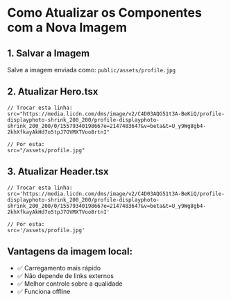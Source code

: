 # Como Atualizar os Componentes com a Nova Imagem

## 1. Salvar a Imagem
Salve a imagem enviada como: `public/assets/profile.jpg`

## 2. Atualizar Hero.tsx
```tsx
// Trocar esta linha:
src="https://media.licdn.com/dms/image/v2/C4D03AQG51t3A-BeKiQ/profile-displayphoto-shrink_200_200/profile-displayphoto-shrink_200_200/0/1557934019866?e=2147483647&v=beta&t=U_y9Wg8gb4-2khXfkayAkHd7o5tpJ7OVMXTVoo8rtnI"

// Por esta:
src="/assets/profile.jpg"
```

## 3. Atualizar Header.tsx
```tsx
// Trocar esta linha:
src='https://media.licdn.com/dms/image/v2/C4D03AQG51t3A-BeKiQ/profile-displayphoto-shrink_200_200/profile-displayphoto-shrink_200_200/0/1557934019866?e=2147483647&v=beta&t=U_y9Wg8gb4-2khXfkayAkHd7o5tpJ7OVMXTVoo8rtnI'

// Por esta:
src='/assets/profile.jpg'
```

## Vantagens da imagem local:
- ✅ Carregamento mais rápido
- ✅ Não depende de links externos
- ✅ Melhor controle sobre a qualidade
- ✅ Funciona offline
